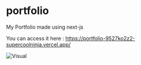 # portfolio
My Portfolio made using next-js


You can access it here : 
https://portfolio-9527ko2z2-supercoolninja.vercel.app/

![Visual](https://cdn.discordapp.com/attachments/554479498721099787/1018586516504723576/unknown.png)
